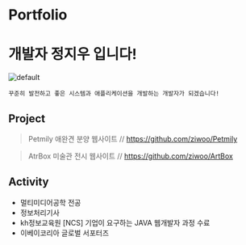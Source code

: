 # Portfolio

# 개발자 정지우 입니다!

![default](https://user-images.githubusercontent.com/45416751/49363568-56fbe700-f725-11e8-99cc-9672d27333ad.jpg)

``` 
꾸준히 발전하고 좋은 시스템과 애플리케이션을 개발하는 개발자가 되겠습니다!
```
## Project

> Petmily 애완견 분양 웹사이트 // https://github.com/ziwoo/Petmily

> AtrBox 미술관 전시 웹사이트 // https://github.com/ziwoo/ArtBox

## Activity
* 멀티미디어공학 전공
* 정보처리기사
* kh정보교육원 [NCS] 기업이 요구하는 JAVA 웹개발자 과정 수료
* 이베이코리아 글로벌 서포터즈
